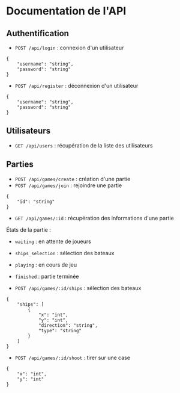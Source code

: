 # Documentation de l'API

## Authentification

- `POST /api/login` : connexion d'un utilisateur

```
{
    "username": "string",
    "password": "string"
}
```

- `POST /api/register` : déconnexion d'un utilisateur

```
{
    "username": "string",
    "password": "string"
}
```

## Utilisateurs

- `GET /api/users` : récupération de la liste des utilisateurs

## Parties

- `POST /api/games/create` : création d'une partie
- `POST /api/games/join` : rejoindre une partie

```
{
    "id": "string"
}
```

- `GET /api/games/:id` : récupération des informations d'une partie

États de la partie :
- `waiting` : en attente de joueurs
- `ships_selection` : sélection des bateaux
- `playing` : en cours de jeu
- `finished` : partie terminée

- `POST /api/games/:id/ships` : sélection des bateaux

```
{
    "ships": [
        {
            "x": "int",
            "y": "int",
            "direction": "string",
            "type": "string"
        }
    ]
}
```

- `POST /api/games/:id/shoot` : tirer sur une case

```
{
    "x": "int",
    "y": "int"
}
```